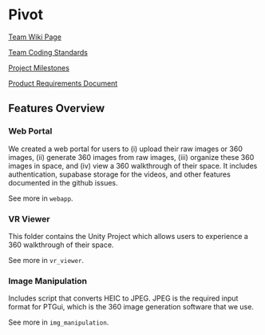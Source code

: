 # Pivot

[Team Wiki Page](https://github.com/cs210/2025-ManageXR-2/wiki/)

[Team Coding Standards](https://github.com/cs210/Phoenix-Recon/wiki/Team-Coding-Standards)

[Project Milestones](https://github.com/cs210/2025-ManageXR-2/milestones)

[Product Requirements Document](https://docs.google.com/document/d/1jG3TpzOdq8mq9hlyTwwn-EBwxiXAfL_b9FL28QPo6WE/edit?tab=t.0#heading=h.p6o1yo1yd1du)

## Features Overview
### Web Portal
We created a web portal for users to (i) upload their raw images or 360 images, (ii) generate 360 images from raw images, (iii) organize these 360 images in space, and (iv) view a 360 walkthrough of their space. It includes authentication, supabase storage for the videos, and other features documented in the github issues.

See more in `webapp`.

### VR Viewer
This folder contains the Unity Project which allows users to experience a 360 walkthrough of their space.

See more in `vr_viewer`.

### Image Manipulation

Includes script that converts HEIC to JPEG. JPEG is the required input format for PTGui, which is the 360 image generation software that we use.

See more in `img_manipulation`.